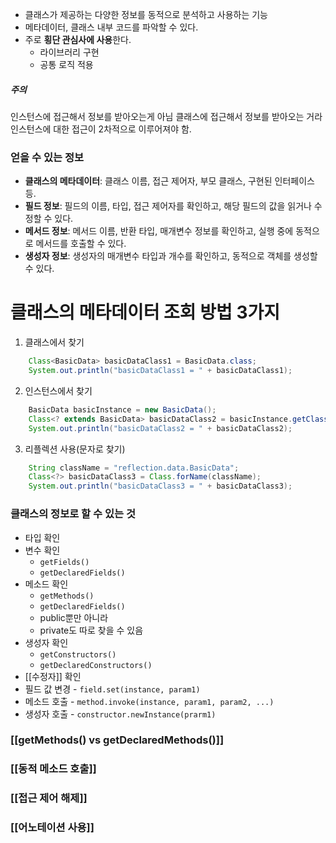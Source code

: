 - 클래스가 제공하는 다양한 정보를 동적으로 분석하고 사용하는 기능
- 메타데이터, 클래스 내부 코드를 파악할 수 있다.
- 주로 **횡단 관심사에 사용**한다.
	- 라이브러리 구현
	- 공통 로직 적용
##### 주의
인스턴스에 접근해서 정보를 받아오는게 아님
클래스에 접근해서 정보를 받아오는 거라
인스턴스에 대한 접근이 2차적으로 이루어져야 함.

### 얻을 수 있는 정보
- **클래스의 메타데이터**: 클래스 이름, 접근 제어자, 부모 클래스, 구현된 인터페이스 등.
- **필드 정보**: 필드의 이름, 타입, 접근 제어자를 확인하고, 해당 필드의 값을 읽거나 수정할 수 있다.
- **메서드 정보**: 메서드 이름, 반환 타입, 매개변수 정보를 확인하고, 실행 중에 동적으로 메서드를 호출할 수 있다.
- **생성자 정보**: 생성자의 매개변수 타입과 개수를 확인하고, 동적으로 객체를 생성할 수 있다.

# 클래스의 메타데이터 조회 방법 3가지
1. 클래스에서 찾기
```java
    Class<BasicData> basicDataClass1 = BasicData.class;  
    System.out.println("basicDataClass1 = " + basicDataClass1);
```
2. 인스턴스에서 찾기
```java
	BasicData basicInstance = new BasicData();  
	Class<? extends BasicData> basicDataClass2 = basicInstance.getClass();  
	System.out.println("basicDataClass2 = " + basicDataClass2);
```
3. 리플렉션 사용(문자로 찾기)
```java
	String className = "reflection.data.BasicData";  
	Class<?> basicDataClass3 = Class.forName(className);  
	System.out.println("basicDataClass3 = " + basicDataClass3);
```

### 클래스의 정보로 할 수 있는 것
- 타입 확인
- 변수 확인
	- `getFields()`
	- `getDeclaredFields()`
- 메소드 확인
	- `getMethods()`
	- `getDeclaredFields()`
	- public뿐만 아니라
	- private도 따로 찾을 수 있음
- 생성자 확인
	- `getConstructors()`
	- `getDeclaredConstructors()`
- [[수정자]] 확인
- 필드 값 변경 - `field.set(instance, param1)`
- 메소드 호출 - `method.invoke(instance, param1, param2, ...)`
- 생성자 호출 - `constructor.newInstance(prarm1)`

### [[getMethods() vs getDeclaredMethods()]]

### [[동적 메소드 호출]]

### [[접근 제어 해제]]

### [[어노테이션 사용]]
